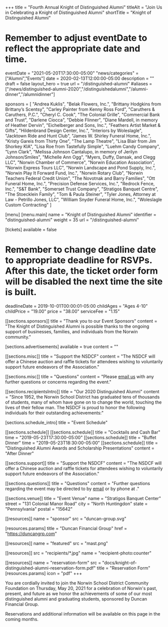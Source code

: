 +++
title       = "Fourth Annual Knight of Distinguished Alumni"
titleAlt    = "Join Us in Celebrating a Knight of Distinguished Alumni"
shortTitle  = "Knight of Distinguished Alumni"
# Remember to adjust eventDate to reflect the appropriate date and time.
eventDate   = "2021-05-20T17:30:00-05:00"
"news/categories"  =  ["Alumni","Events"]
date        = 2020-02-13T12:00:00-05:00
description = ""
draft       = false
layout_hero = true
url         = "/distinguished-alumni"
#aliases     = ["/news/distinguished-alumni-2020","/distinguishedalumni","/alumni-dinner","/alumnidinner"]

sponsors = [
  "Andrea Kuklis",
  "Belak Flowers, Inc.",
  "Brittany Hodgkins from Brittany’s Scentsy",
  "Carley Painter from Kenny Ross Ford",
  "Caruthers & Caruthers, P.C.",
  "Cheryl C. Cook",
  "The Colonial Grille",
  "Commercial Bank and Trust",
  "Darlene Ciocca",
  "Debbie Flinner",
  "Diane Mardell, in memory of Heather Dervin",
  "Eichelberger and Sons, Inc.",
  "Feathers Artist Market & Gifts",
  "Hildenbrand Design Center, Inc.",
  "Interiors by Woleslagle",
  "Jacktown Ride and Hunt Club",
  "James W. Shirley Funeral Home, Inc.",
  "Kristy Gareis from Thirty One",
  "The Lamp Theatre",
  "Lisa Blair from Jim Shorkey KIA",
  "Lisa Roe from Tastefully Simple",
  "Luehm Candy Company",
  "Lynn Clark",
  "Melissa Johnson Cantalupo, in memory of Jerilyn Johnson/Smiles",
  "Michelle Ann Ogg",
  "Myers, Duffy, Dansak, and Clegg LLC",
  "Norwin Chamber of Commerce",
  "Norwin Education Association",
  "Norwin Express Tours LLC",
  "Norwin Landscape and Pond Supply, Inc.",
  "Norwin Play It Forward Fund, Inc.",
  "Norwin Rotary Club",
  "Norwin Teachers Federal Credit Union",
  "The Novotnak and Barry Families",
  "Ott Funeral Home, Inc.",
  "Precision Defense Services, Inc.",
  "Redrock Fence, Inc.",
  "S&T Bank",
  "Somerset Trust Company",
  "Stratigos Banquet Centre",
  "The Stoecklein Family",
  "Tom & Paula Steiner",
  "Tyler Jones, Attorney at Law - Petrillo Jones, LLC",
  "William Snyder Funeral Home, Inc.",
  "Woleslagle Custom Contracting"
]

[menu]
  [menu.main]
    name        = "Knight of Distinguished Alumni"
    identifier  = "distinguished-alumni"
    weight      = 35
    url         = "/distinguished-alumni"

[tickets]
  available    = false
  # Remember to change deadline date to appropriate deadline for RSVPs. After this date, the ticket order form will be disabled the next time the site is built.
  deadlineDate = 2019-10-01T00:00:01-05:00
  childAges    = "Ages 4-10"
  childPrice   = "19.00"
  price        = "38.00"
  serviceFee   = "1.15"
  
[[sections.sponsors]]
  title = "Thank you to our Event Sponsors"
  content  = "The Knight of Distinguished Alumni is possible thanks to the ongoing support of businesses, families, and individuals from the Norwin community."
  
[sections.advertisements]
  available = true
  content   = ""

[[sections.misc]]
  title   = "Support the NSDCF"
  content = "The NSDCF will offer a Chinese auction and raffle tickets for attendees wishing to voluntarily support future endeavors of the Association."

[[sections.misc]]
  title   = "Questions"
  content = "Please [email us](mailto:alumni@nsdcf.org) with any further questions or concerns regarding the event."

[[sections.recipientsIntro]]
  title   = "Our 2020 Distinguished Alumni"
  content = "Since 1952, the Norwin School District has graduated tens of thousands of students, many of whom have gone on to change the world, touching the lives of their fellow man. The NSDCF is proud to honor the following individuals for their outstanding achievements:"

[sections.schedule_intro]
  title = "Event Schedule"

[[sections.schedule]]
  [[sections.schedule]]
    title = "Cocktails and Cash Bar"
    time  = "2019-05-23T17:30:00-05:00"
  [[sections.schedule]]
    title = "Buffet Dinner"
    time  = "2019-05-23T18:30:00-05:00"
  [[sections.schedule]]
    title   = "Distinguished Alumni Awards and Scholarship Presentations"
    content = "After Dinner"

[[sections.support]]
  title   = "Support the NSDCF"
  content = "The NSDCF will offer a Chinese auction and raffle tickets for attendees wishing to voluntarily support future endeavors of the Association."

[[sections.questions]]
  title   = "Questions"
  content = "Further questions regarding the event may be directed to <FIRST> <LAST> by [email](mailto:alumni@nsdcf.org) or by phone at <PHONE>."

[[sections.venue]]
  title   = "Event Venue"
  name    = "Stratigos Banquet Center"
  street  = "131 Colonial Manor Road"
  city    = "North Huntingdon"
  state   = "Pennsylvania"
  postal  = "15642"

[[resources]]
  name = "sponsor"
  src = "duncan-group.svg"
  
  [resources.params]
    title = "Duncan Financial Group"
    href = "https://duncangrp.com"
  
[[resources]]
  name = "featured"
  src  = "mast.png"

[[resources]]
  src  = "recipients/*.jpg"
  name = "recipient-photo:counter"

[[resources]]
  name  = "reservation-form"
  src   = "docs/knight-of-distinguished-alumni-reservation-form.pdf"
  title = "Reservation Form"
  [resources.params]
    icon = "pdf"
+++

You are cordially invited to join the Norwin School District Community Foundation on Thursday, May 20, 2021 for a celebration of Norwin's past, present, and future as we honor the achievements of some of our most distinguished alumni and graduating students, sponsored by Duncan Financial Group.

Reservations and additional information will be available on this page in the coming months.
